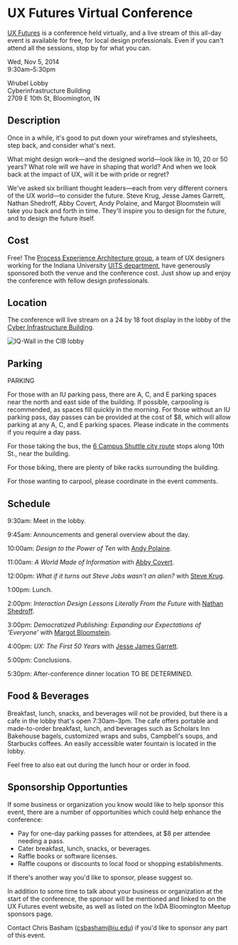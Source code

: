# UX Futures Virtual Conference

[UX Futures](https://www.eventbrite.com/e/ux-futures-registration-12433112775) is a conference held virtually, and a live stream of this all-day event is available for free, for local design professionals. Even if you can't attend all the sessions, stop by for what you can. 

Wed, Nov 5, 2014  
9:30am–5:30pm

Wrubel Lobby  
Cyberinfrastructure Building  
2709 E 10th St, Bloomington, IN
  
## Description

Once in a while, it's good to put down your wireframes and stylesheets, step back, and consider what's next.

What might design work—and the designed world—look like in 10, 20 or 50 years? What role will we have in shaping that world? And when we look back at the impact of UX, will it be with pride or regret?

We've asked six brilliant thought leaders—each from very different corners of the UX world—to consider the future. Steve Krug, Jesse James Garrett, Nathan Shedroff, Abby Covert, Andy Polaine, and Margot Bloomstein will take you back and forth in time. They'll inspire you to design for the future, and to design the future itself.

## Cost

Free! The [Process Experience Architecture group](http://pxa.iu.edu), a team of UX designers working for the Indiana University [UITS department](http://uits.iu.edu/), have generously sponsored both the venue and the conference cost. Just show up and enjoy the conference with fellow design professionals.

## Location

The conference will live stream on a 24 by 18 foot display in the lobby of the [Cyber Infrastructure Building](http://it.iu.edu/cib/).

![IQ-Wall in the CIB lobby](https://cloud.githubusercontent.com/assets/347558/4631093/dc89a44a-53b2-11e4-9914-23996577e3c3.jpg)

## Parking

PARKING

For those with an IU parking pass, there are A, C, and E parking spaces near the north and east side of the building. If possible, carpooling is recommended, as spaces fill quickly in the morning. 
For those without an IU parking pass, day passes can be provided at the cost of $8, which will allow parking at any A, C, and E parking spaces. Please indicate in the comments if you require a day pass.

For those taking the bus, the [6 Campus Shuttle city route](http://bloomingtontransit.com/6-campus-shuttle-and-6-limited-new/) stops along 10th St., near the building.

For those biking, there are plenty of bike racks surrounding the building.

For those wanting to carpool, please coordinate in the event comments.

## Schedule

9:30am: Meet in the lobby. 

9:45am: Announcements and general overview about the day.

10:00am: *Design to the Power of Ten* with [Andy Polaine](http://rosenfeldmedia.com/experts/andy-polaine).

11:00am: *A World Made of Information* with [Abby Covert](http://abbytheia.com/about/).

12:00pm: *What if it turns out Steve Jobs wasn’t an alien?* with [Steve Krug](http://rosenfeldmedia.com/experts/steve-krug).

1:00pm: Lunch.

2:00pm: *Interaction Design Lessons Literally From the Future* with [Nathan Shedroff](http://rosenfeldmedia.com/experts/nathan-shedroff).

3:00pm: *Democratized Publishing: Expanding our Expectations of ‘Everyone’* with [Margot Bloomstein](http://appropriateinc.com/).

4:00pm: *UX: The First 50 Years* with [Jesse James Garrett](http://www.jjg.net/about/).

5:00pm: Conclusions.

5:30pm: After-conference dinner location TO BE DETERMINED.

## Food & Beverages

Breakfast, lunch, snacks, and beverages will not be provided, but there is a cafe in the lobby that's open 7:30am–3pm. The cafe offers portable and made-to-order breakfast, lunch, and beverages such as Scholars Inn Bakehouse bagels, customized wraps and subs, Campbell's soups, and Starbucks coffees. An easily accessible water fountain is located in the lobby. 

Feel free to also eat out during the lunch hour or order in food.

## Sponsorship Opportunties

If some business or organization you know would like to help sponsor this event, there are a number of opportunities which could help enhance the conference:

- Pay for one-day parking passes for attendees, at $8 per attendee needing a pass. 
- Cater breakfast, lunch, snacks, or beverages. 
- Raffle books or software licenses. 
- Raffle coupons or discounts to local food or shopping establishments. 

If there's another way you'd like to sponsor, please suggest so. 

In addition to some time to talk about your business or organization at the start of the conference, the sponsor will be mentioned and linked to on the UX Futures event website, as well as listed on the IxDA Bloomington Meetup sponsors page. 

Contact Chris Basham (csbasham@iu.edu) if you'd like to sponsor any part of this event.
